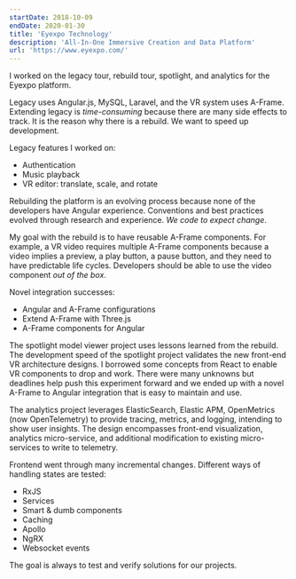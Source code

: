 ```yaml
---
startDate: 2018-10-09
endDate: 2020-01-30
title: 'Eyexpo Technology'
description: 'All-In-One Immersive Creation and Data Platform'
url: 'https://www.eyexpo.com/'
---
```


I worked on the legacy tour, rebuild tour, spotlight, and analytics for the Eyexpo platform.

Legacy uses Angular.js, MySQL, Laravel, and the VR system uses A-Frame. Extending legacy is _time-consuming_ because there are many side effects to track. It is the reason why there is a rebuild. We want to speed up development.

Legacy features I worked on:

- Authentication
- Music playback
- VR editor: translate, scale, and rotate

Rebuilding the platform is an evolving process because none of the developers have Angular experience. Conventions and best practices evolved through research and experience. _We code to expect change_.

My goal with the rebuild is to have reusable A-Frame components. For example, a VR video requires multiple A-Frame components because a video implies a preview, a play button, a pause button, and they need to have predictable life cycles. Developers should be able to use the video component _out of the box_.

Novel integration successes:

- Angular and A-Frame configurations
- Extend A-Frame with Three.js
- A-Frame components for Angular

The spotlight model viewer project uses lessons learned from the rebuild. The development speed of the spotlight project validates the new front-end VR architecture designs. I borrowed some concepts from React to enable VR components to drop and work. There were many unknowns but deadlines help push this experiment forward and we ended up with a novel A-Frame to Angular integration that is easy to maintain and use.

The analytics project leverages ElasticSearch, Elastic APM, OpenMetrics (now OpenTelemetry) to provide tracing, metrics, and logging, intending to show user insights. The design encompasses front-end visualization, analytics micro-service, and additional modification to existing micro-services to write to telemetry.

Frontend went through many incremental changes. Different ways of handling states are tested:

- RxJS
- Services
- Smart & dumb components
- Caching
- Apollo
- NgRX
- Websocket events

The goal is always to test and verify solutions for our projects.
